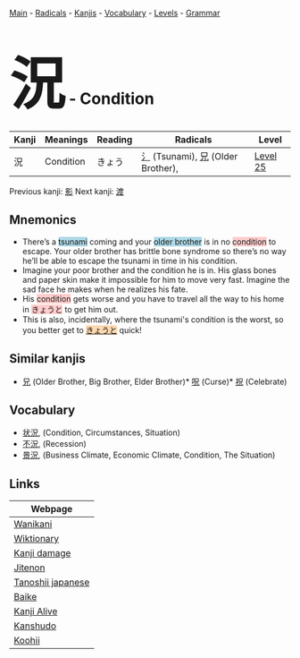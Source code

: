 <style> bigfont {font-size: 100px}</style>
[Main](../README.md) -
[Radicals](../radicals.md) -
[Kanjis](../kanjis.md) -
[Vocabulary](../vocabulary.md) -
[Levels](../levels.md) -
[Grammar](../grammar.md)
# <bigfont> 況</bigfont> - Condition 

| Kanji | Meanings | Reading | Radicals | Level |
| --- | --- | --- | --- | --- |
| 況 | Condition | きょう | [氵](../radicals/氵.md) (Tsunami), [兄](../radicals/兄.md) (Older Brother),  | [Level 25](../levels/wk_level25.md) |

Previous kanji: [影](影.md) Next kanji: [渡](渡.md) 

## Mnemonics
 * There’s a <span style="background-color:#ADD8E6"> tsunami</span> coming and your <span style="background-color:#ADD8E6"> older brother</span> is in no <span style="background-color:#ffcccb"> condition</span> to escape. Your older brother has brittle bone syndrome so there’s no way he’ll be able to escape the tsunami in time in his condition.
* Imagine your poor brother and the condition he is in. His glass bones and paper skin make it impossible for him to move very fast. Imagine the sad face he makes when he realizes his fate.
* His <span style="background-color:#ffcccb"> condition</span> gets worse and you have to travel all the way to his home in <span style="background-color:#ffcccb"> きょうと</span> to get him out.
* This is also, incidentally, where the tsunami's condition is the worst, so you better get to <span style="background-color:#fed8b1"> [きょうと](https://jisho.org/search/きょうと)</span> quick!


## Similar kanjis
 * [兄](兄.md) (Older Brother, Big Brother, Elder Brother)* [呪](呪.md) (Curse)* [祝](祝.md) (Celebrate)


## Vocabulary
 * [状況](../vocabulary/況.md), (Condition, Circumstances, Situation)
* [不況](../vocabulary/況.md), (Recession)
* [景況](../vocabulary/況.md), (Business Climate, Economic Climate, Condition, The Situation)



## Links 

| Webpage |
| --- |
| [Wanikani          ](https://www.wanikani.com/kanji/況) |
| [Wiktionary        ](https://en.wiktionary.org/wiki/況) |
| [Kanji damage      ](http://www.kanjidamage.com/kanji/search?utf8=✓&q=況) |
| [Jitenon           ](https://jitenon.com/kanji/況) |
| [Tanoshii japanese ](https://www.tanoshiijapanese.com/dictionary/kanji.cfm?k=況) |
| [Baike             ](https://baike.baidu.com/item/況) |
| [Kanji Alive       ](https://app.kanjialive.com/況) |
| [Kanshudo          ](https://www.kanshudo.com/searchmn?q=況) |
| [Koohii            ](https://kanji.koohii.com/study/kanji/況) |

